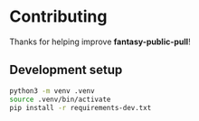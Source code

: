 # Contributing

Thanks for helping improve **fantasy-public-pull**!

## Development setup

```bash
python3 -m venv .venv
source .venv/bin/activate
pip install -r requirements-dev.txt

